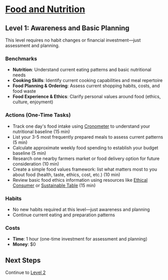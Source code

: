 # [Food and Nutrition](index)
## Level 1: Awareness and Basic Planning

This level requires no habit changes or financial investment—just assessment and planning.

### Benchmarks
- **Nutrition**: Understand current eating patterns and basic nutritional needs
- **Cooking Skills**: Identify current cooking capabilities and meal repertoire
- **Food Planning & Ordering**: Assess current shopping habits, costs, and food waste
- **Food Experience & Ethics**: Clarify personal values around food (ethics, culture, enjoyment)

### Actions (One-Time Tasks)
- Track one day's food intake using [Cronometer](https://cronometer.com/) to understand your nutritional baseline (15 min)
- List your 3-5 most frequently prepared meals to assess current patterns (5 min)
- Calculate approximate weekly food spending to establish your budget baseline (5 min)
- Research one nearby farmers market or food delivery option for future consideration (10 min)
- Create a simple food values framework: list what matters most to you about food (health, taste, ethics, cost, etc.) (10 min)
- Review basic food ethics information using resources like [Ethical Consumer](https://www.ethicalconsumer.org/food-drink) or [Sustainable Table](https://sustainabletable.org/introtoethicaleating/) (15 min)

### Habits
- No new habits required at this level—just awareness and planning
- Continue current eating and preparation patterns

### Costs
- **Time**: 1 hour (one-time investment for assessment and planning)
- **Money**: $0

## Next Steps
Continue to [Level 2](level-2)
